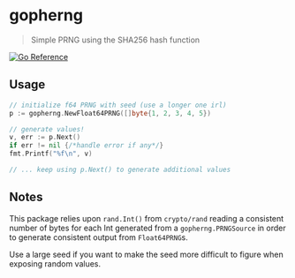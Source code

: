 # gopherng
> Simple PRNG using the SHA256 hash function

[![Go Reference](https://pkg.go.dev/badge/github.com/ethanent/gopherng.svg)](https://pkg.go.dev/github.com/ethanent/gopherng)

## Usage

```go
// initialize f64 PRNG with seed (use a longer one irl)
p := gopherng.NewFloat64PRNG([]byte{1, 2, 3, 4, 5})

// generate values!
v, err := p.Next()
if err != nil {/*handle error if any*/}
fmt.Printf("%f\n", v)

// ... keep using p.Next() to generate additional values
```

## Notes

This package relies upon `rand.Int()` from `crypto/rand` reading a
consistent number of bytes for each Int generated from a `gopherng.PRNGSource`
in order to generate consistent output from `Float64PRNG`s.

Use a large seed if you want to make the seed more difficult to figure when
exposing random values.
